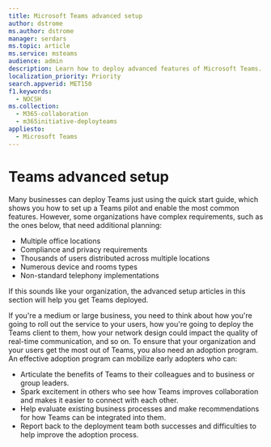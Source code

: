 ```yaml
---
title: Microsoft Teams advanced setup
author: dstrome
ms.author: dstrome
manager: serdars
ms.topic: article
ms.service: msteams
audience: admin
description: Learn how to deploy advanced features of Microsoft Teams.
localization_priority: Priority
search.appverid: MET150
f1.keywords:
  - NOCSH
ms.collection: 
  - M365-collaboration
  - m365initiative-deployteams
appliesto: 
  - Microsoft Teams
---
```


# Teams advanced setup

Many businesses can deploy Teams just using the quick start guide, which shows you how to set up a Teams pilot and enable the most common features. However, some organizations have complex requirements, such as the ones below, that need additional planning:

- Multiple office locations
- Compliance and privacy requirements
- Thousands of users distributed across multiple locations
- Numerous device and rooms types
- Non-standard telephony implementations

If this sounds like your organization, the advanced setup articles in this section will help you get Teams deployed.

If you're a medium or large business, you need to think about how you're going to roll out the service to your users, how you're going to deploy the Teams client to them, how your network design could impact the quality of real-time communication, and so on. To ensure that your organization and your users get the most out of Teams, you also need an adoption program. An effective adoption program can mobilize early adopters who can:

- Articulate the benefits of Teams to their colleagues and to business or group leaders.
- Spark excitement in others who see how Teams improves collaboration and makes it easier to connect with each other.
- Help evaluate existing business processes and make recommendations for how Teams can be integrated into them.
- Report back to the deployment team both successes and difficulties to help improve the adoption process.

